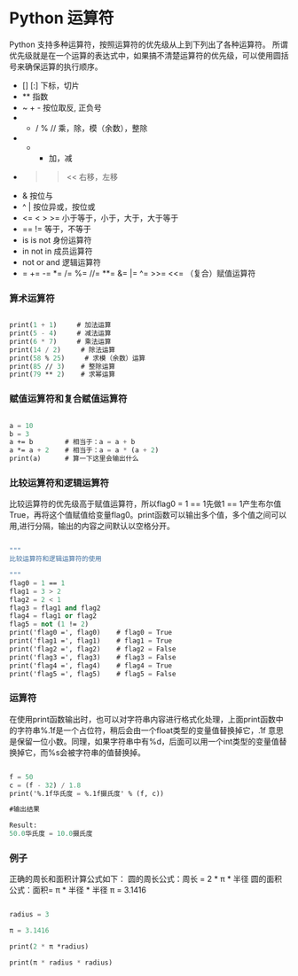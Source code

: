 
# Python 运算符

Python 支持多种运算符，按照运算符的优先级从上到下列出了各种运算符。
所谓优先级就是在一个运算的表达式中，如果搞不清楚运算符的优先级，可以使用圆括号来确保运算的执行顺序。

- [] [:] 下标，切片
- ** 指数
- ~ + - 按位取反, 正负号
- * / % //  乘，除，模（余数），整除
- + - 加，减
- >> << 右移，左移
- & 按位与
- ^ | 按位异或，按位或
- <= < > >=  小于等于，小于，大于，大于等于
- == != 等于，不等于
- is is not 身份运算符
- in not in 成员运算符
- not or and 逻辑运算符
- = += -= *= /= %= //= **= &= |= ^= >>= <<=  （复合）赋值运算符

### 算术运算符

```scheme

print(1 + 1)     # 加法运算
print(5 - 4)     # 减法运算
print(6 * 7)     # 乘法运算
print(14 / 2)     # 除法运算
print(58 % 25)     # 求模（余数）运算
print(85 // 3)    # 整除运算
print(79 ** 2)    # 求幂运算


```

### 赋值运算符和复合赋值运算符

```scheme

a = 10
b = 3
a += b        # 相当于：a = a + b
a *= a + 2    # 相当于：a = a * (a + 2)
print(a)      # 算一下这里会输出什么

```

### 比较运算符和逻辑运算符

比较运算符的优先级高于赋值运算符，所以flag0 = 1 == 1先做1 == 1产生布尔值True，再将这个值赋值给变量flag0。print函数可以输出多个值，多个值之间可以用,进行分隔，输出的内容之间默认以空格分开。

```scheme

"""
比较运算符和逻辑运算符的使用

"""
flag0 = 1 == 1
flag1 = 3 > 2
flag2 = 2 < 1
flag3 = flag1 and flag2
flag4 = flag1 or flag2
flag5 = not (1 != 2)
print('flag0 =', flag0)    # flag0 = True
print('flag1 =', flag1)    # flag1 = True
print('flag2 =', flag2)    # flag2 = False
print('flag3 =', flag3)    # flag3 = False
print('flag4 =', flag4)    # flag4 = True
print('flag5 =', flag5)    # flag5 = False

```

### 运算符

在使用print函数输出时，也可以对字符串内容进行格式化处理，上面print函数中的字符串%.1f是一个占位符，稍后会由一个float类型的变量值替换掉它，.1f 意思是保留一位小数。同理，如果字符串中有%d，后面可以用一个int类型的变量值替换掉它，而%s会被字符串的值替换掉。

```scheme

f = 50
c = (f - 32) / 1.8
print('%.1f华氏度 = %.1f摄氏度' % (f, c))

#输出结果

Result:
50.0华氏度 = 10.0摄氏度


```

### 例子

正确的周长和面积计算公式如下： 圆的周长公式：周长 = 2 * π * 半径 圆的面积公式：面积= π * 半径 * 半径 π = 3.1416

```scheme

radius = 3

π = 3.1416

print(2 * π *radius)

print(π * radius * radius)

```